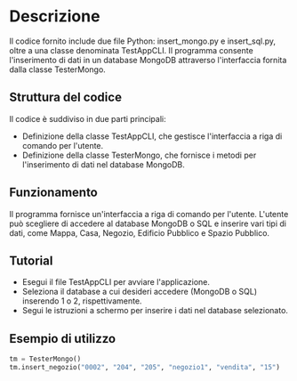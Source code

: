 # Descrizione

Il codice fornito include due file Python: insert_mongo.py e insert_sql.py, oltre a una classe denominata TestAppCLI. Il programma consente l'inserimento di dati in un database MongoDB attraverso l'interfaccia fornita dalla classe TesterMongo.

## Struttura del codice

Il codice è suddiviso in due parti principali:

- Definizione della classe TestAppCLI, che gestisce l'interfaccia a riga di comando per l'utente.
- Definizione della classe TesterMongo, che fornisce i metodi per l'inserimento di dati nel database MongoDB.

## Funzionamento

Il programma fornisce un'interfaccia a riga di comando per l'utente. L'utente può scegliere di accedere al database MongoDB o SQL e inserire vari tipi di dati, come Mappa, Casa, Negozio, Edificio Pubblico e Spazio Pubblico.

## Tutorial

- Esegui il file TestAppCLI per avviare l'applicazione.
- Seleziona il database a cui desideri accedere (MongoDB o SQL) inserendo 1 o 2, rispettivamente.
- Segui le istruzioni a schermo per inserire i dati nel database selezionato.

## Esempio di utilizzo

```python
tm = TesterMongo()
tm.insert_negozio("0002", "204", "205", "negozio1", "vendita", "15")
